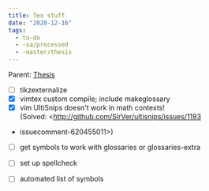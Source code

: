 ```yaml
---
title: Tex stuff
date: "2020-12-16"
tags:
  - to-do
  - -sa/processed
  - -master/thesis
---
```


Parent: [Thesis](thesis.md)

- [ ] tikzexternalize
- [x] vimtex custom compile; include makeglossary
- [x] vim UltiSnips doesn't work in math contexts! (Solved: <http://github.com/SirVer/ultisnips/issues/1193
- issuecomment-620455011>)

- [ ] get symbols to work with glossaries or glossaries-extra
- [ ] set up spellcheck
- [ ] automated list of symbols

